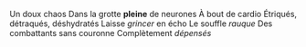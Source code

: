 Un doux chaos
Dans la grotte **pleine** de neurones
À bout de cardio
Étriqués, détraqués, déshydratés
Laisse *grincer* en écho
Le souffle *rauque*
Des combattants sans couronne
	 Complètement *dépensés*